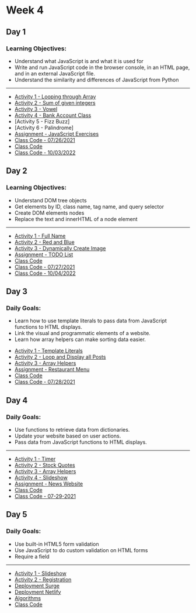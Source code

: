 
# Week 4

## Day 1 

### Learning Objectives:
* Understand what JavaScript is and what it is used for
* Write and run JavaScript code in the browser console, in an HTML page, and in an external JavaScript file.
* Understand the similarity and differences of JavaScript from Python

---
- [Activity 1 - Looping through Array](day1/activities/loop-array.md)
- [Activity 2 - Sum of given integers](day1/activities/sum-of-int.md)
- [Activity 3 - Vowel](day1/activities/vowel.md)
- [Activity 4 - Bank Account Class](day1/activities/bank-account.md)
- [Activity 5 - Fizz Buzz]
- [Activity 6 - Palindrome]
- [Assignment - JavaScript Exercises](day1/assignments/intro-js.md)
- [Class Code - 07/26/2021](day1/code-downloads/intro-js-1.zip)
- [Class Code](day1/code-downloads/intro-js.zip)
- [Class Code - 10/03/2022](https://gist.github.com/azamsharp/9ddb3f8f5a82839d165e3006fc80ea5c)

## Day 2 

### Learning Objectives:

* Understand DOM tree objects
* Get elements by ID, class name, tag name, and query selector
* Create DOM elements nodes
* Replace the text and innerHTML of a node element

---
- [Activity 1 - Full Name](day2/activities/full-name.md)
- [Activity 2 - Red and Blue](day2/activities/red-and-blue.md)
- [Activity 3 - Dynamically Create Image](day2/activities/image-dynamic.md)
- [Assignment - TODO List](day2/assignments/todo-list.md)
- [Class Code](day2/code-downloads/dom-manipulation.zip)
- [Class Code - 07/27/2021](day2/code-downloads/dom-mani.zip)
- [Class Code - 10/04/2022](day2/code-downloads/intro-dom-manipulation.zip)

## Day 3 

### Daily Goals:
* Learn how to use template literals to pass data from JavaScript functions to HTML displays.
* Link the visual and programmatic elements of a website.
* Learn how array helpers can make sorting data easier.

- [Activity 1 - Template Literals](day3/activities/temp-first-last.md)
- [Activity 2 - Loop and Display all Posts](day3/activities/loop-and-posts.md)
- [Activity 3 - Array Helpers](day3/activities/array-helpers.md)
- [Assignment - Restaurant Menu](day3/assignments/res-menu.md)
- [Class Code](day3/code-downloads/template-literals-array-helpers-object-looping.zip)
- [Class Code - 07/28/2021](day3/code-downloads/array-helpers-template-literals.zip)

## Day 4 

### Daily Goals: 
* Use functions to retrieve data from dictionaries.
* Update your website based on user actions.
* Pass data from JavaScript functions to HTML displays.

---
- [Activity 1 - Timer](day4/activities/timer.md)
- [Activity 2 - Stock Quotes](day4/activities/stocks.md)
- [Activity 3 - Array Helpers](day3/activities/array-helpers.md)
- [Activity 4 - Slideshow](day5/activities/slideshow.md)
- [Assignment - News Website](day4/assignments/news.md)
- [Class Code](day4/code-downloads/callbacks.zip)
- [Class Code - 07-29-2021](day4/code-downloads/callbacks-29.zip)

## Day 5 

### Daily Goals:
* Use built-in HTML5 form validation
* Use JavaScript to do custom validation on HTML forms
* Require a field

---

- [Activity 1 - Slideshow](day5/activities/slideshow.md)
- [Activity 2 - Registration](day5/activities/register.md)
- [Deployment Surge](https://surge.sh/)
- [Deployment Netlify](https://www.netlify.com/)
- [Algorithms](day5/activities/algos.md)
- [Class Code](day5/code-downloads/validation-review.zip)



